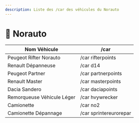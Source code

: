 ```yaml
---
description: Liste des /car des véhicules du Norauto
---
```


# 🛞 Norauto

| Nom Véhicule               | /car                   |
| -------------------------- | ---------------------- |
| Peugeot Rifter Norauto     | /car rifterpoints      |
| Renault Dépanneuse         | /car d14               |
| Peugeot Partner            | /car partnerpoints     |
| Renault Master             | /car masterpoints      |
| Dacia Sandero              | /car daciapoints       |
| Remorqueuse Véhicule Léger | /car hvywrecker        |
| Camionette                 | /car no2               |
| Camionette Dépannage       | /car sprintereurorepar |
